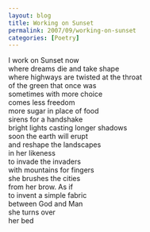```yaml
---
layout: blog
title: Working on Sunset
permalink: 2007/09/working-on-sunset
categories: [Poetry]
---
```


<p>I work on Sunset now<br />
where dreams die and take shape<br />
where highways are twisted at the throat<br />
of the green that once was<br />
sometimes with more choice<br />
comes less freedom<br />
more sugar in place of food<br />
sirens for a handshake<br />
bright lights casting longer shadows<br />
soon the earth will erupt<br />
and reshape the landscapes<br />
in her likeness<br />
to invade the invaders<br />
with mountains for fingers<br />
she brushes the cities<br />
from her brow. As if<br />
to invent a simple fabric<br />
between God and Man<br />
she turns over<br />
her bed</p>
